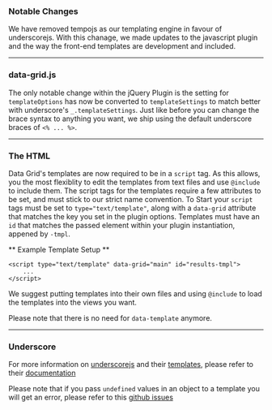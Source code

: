 ### Notable Changes

We have removed tempojs as our templating engine in favour of underscorejs. With
this chanage, we made updates to the javascript plugin and the way the front-end
templates are development and included.

----------

### data-grid.js

The only notable change within the jQuery Plugin is the setting for `templateOptions`
has now be converted to `templateSettings` to match better with underscore's `_.templateSettings`.
Just like before you can change the brace syntax to anything you want, we ship using
the default underscore braces of `<% ... %>`.

----------

### The HTML

Data Grid's templates are now required to be in a `script` tag. As this allows, you
the most flexiblity to edit the templates from text files and use `@include` to include
them. The script tags for the templates require a few attributes to be set, and must
stick to our strict name convention. To Start your `script` tags must be set to
`type="text/template"`, along with a `data-grid` attribute that matches the key you
set in the plugin options. Templates must have an `id` that matches the passed element
within your plugin instantiation, appened by `-tmpl`.

** Example Template Setup **

	<script type="text/template" data-grid="main" id="results-tmpl">
		...
	</script>

We suggest putting templates into their own files and using `@include` to load
the templates into the views you want.

Please note that there is no need for `data-template` anymore.

----------

### Underscore

For more information on [underscorejs](http://underscorejs.org/) and their [templates](http://underscorejs.org/#template),
please refer to their [documentation](http://underscorejs.org/)

Please note that if you pass `undefined` values in an object to a template you will get an error,
please refer to this [github issues](https://github.com/jashkenas/underscore/issues/237)
